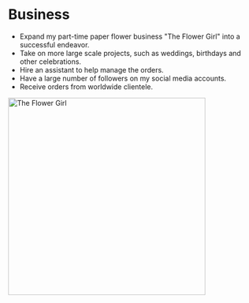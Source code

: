 # Business
- Expand my part-time paper flower business "The Flower Girl" into a successful endeavor.
- Take on more large scale projects, such as weddings, birthdays and other celebrations.
- Hire an assistant to help manage the orders.
- Have a large number of followers on my social media accounts.
- Receive orders from worldwide clientele.

<img src= "https://lh3.googleusercontent.com/pw/ADCreHe0nJDPJZGWVl7Bla3kYlDddERfklqbGJ8w5tpgSokuISuwB5FJIu0ucuLhEkNmtiBG_dA8pN-gM9wId7klaA6w8I_vcJrgAbQWfU2bSNYGP6F4T742P2nj52cIMOgy6GrM_rXjeEoWkEi9yG2k0LumIkzWyJF8cTdw05DI989B_qX7a8vMUf3i3Jc1yyfk1W9h_keIIhpOw2B48eIhxUalvUoNy_iT1_-D_7yUkJ1igp89KOPD9NhgkYYFmr16-hZSqhLwJcaXAY8j3zfaLpNl47Q_paXsXePv6EQixOpbYPkaHSMgMUPKidoAEKPZ6mhbpHkt2HVV9_qXNyiS29sw8wMux-jKtB-OFarbb_VIq8JGWZ_HD9dDug0BzRGYoAauvHnp2hbmDeU5Y5A7LBR2-t7HfEF4J-pwBXQR4YQAo15iWQgGaDiD0CAZclf_pYNrYAR0_hzyKjD-SJkbngC1Oaf0Fg2jkYpyf2RGHoAwrIFCZNp6mu6odQzQTWfeYOVWT2y1Eqc7d-XBsH3FwmQtFVKVYqjI3s4qujOKfCaV1HJ0mqQDjBq8sQ-6hMeewXikMuDSRLKGQHIKewXdxiEUDtLnQK-Gj4BXEFAohl7tPj5ocWAqsgBh9bi9Lzn43xb9Ad2QrAdM27izPcW4HJa3VO-iNXEEI-NQ6ZrJp-a_8DodpxgzyfDB1ns9dr9vQB9lOJz5I1o7Gwltpy0myFdbpf66sRU9M9pbOJH02PB13k9YAXCY0LTs7aaER_4MyANdyi0UXXSPYcZCtvMHmvCJiQwPbHW2vG2u45RZXLOREX7ETR1JrBKnePtADIRRo0_3WKwmuVwuOVo0NgUX1LD_8Japr_VZQ4g1ZW-art9DW3Skcrej_Z-qu3KbhS5UjhR9KLphS7H30ehcg_dVC-LqvWu-XwD4ziV6FC3ZMHoPK4OfP6F8JdyQbioHzow=w1016-h1354-s-no-gm?authuser=0" height="400" alt="The Flower Girl" usemap="#Business" crossorigin="anonymous"/>